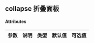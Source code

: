 ## collapse 折叠面板
#### Attributes

|  参数  |   说明    |  类型   |  默认值  | 可选值 |
|-------|--------|--------|--------|--------|
